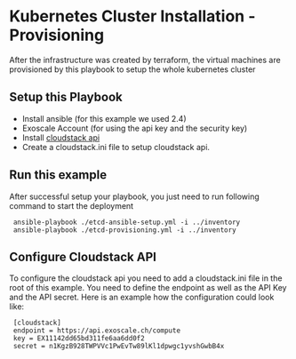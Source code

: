 # Kubernetes Cluster Installation - Provisioning

After the infrastructure was created by terraform, the virtual machines are provisioned by this playbook to setup the whole kubernetes cluster

## Setup this Playbook

* Install ansible (for this example we used 2.4)
* Exoscale Account (for using the api key and the security key)
* Install [cloudstack api](https://github.com/exoscale/cs)
* Create a cloudstack.ini file to setup cloudstack api.

## Run this example
After successful setup your playbook, you just need to run following command to start the deployment

     ansible-playbook ./etcd-ansible-setup.yml -i ../inventory
     ansible-playbook ./etcd-provisioning.yml -i ../inventory

## Configure Cloudstack API

To configure the cloudstack api you need to add a cloudstack.ini file in the root of this example. You need to
define the endpoint as well as the API Key and the API secret. Here is an example how the configuration could
look like:

     [cloudstack]
     endpoint = https://api.exoscale.ch/compute
     key = EX11142dd65bd311fe6aa6dd0f2
     secret = n1KgzB928TWPVVc1PwEvTw89lKl1dpwgc1yvshGwbB4x
